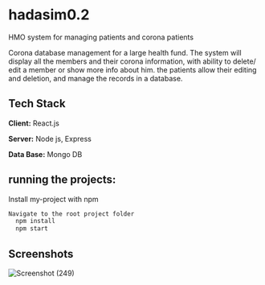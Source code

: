 # hadasim0.2

HMO system for managing patients and corona patients

Corona database management
for a large health fund. The system will display all the members and their corona information, with ability to delete/ edit a member or show more info about him.
the patients allow their editing and deletion, and manage the records
in a database.


## Tech Stack

**Client:** React.js

**Server:** Node js, Express

**Data Base:** Mongo DB


## running the projects: 

Install my-project with npm

```bash
Navigate to the root project folder
  npm install 
  npm start
```
    
## Screenshots
![Screenshot (249)](https://user-images.githubusercontent.com/92492358/197675073-eabc1c65-7499-4012-b750-b3b4d6d66dbb.png)
